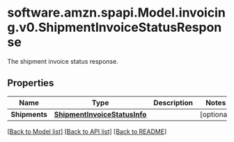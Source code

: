 # software.amzn.spapi.Model.invoicing.v0.ShipmentInvoiceStatusResponse
The shipment invoice status response.

## Properties

Name | Type | Description | Notes
------------ | ------------- | ------------- | -------------
**Shipments** | [**ShipmentInvoiceStatusInfo**](ShipmentInvoiceStatusInfo.md) |  | [optional] 

[[Back to Model list]](../README.md#documentation-for-models) [[Back to API list]](../README.md#documentation-for-api-endpoints) [[Back to README]](../README.md)


